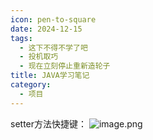 ```yaml
---
icon: pen-to-square
date: 2024-12-15
tags:
  - 这下不得不学了吧
  - 投机取巧
  - 现在立刻停止重新造轮子
title: JAVA学习笔记
category:
  - 项目
---
```

setter方法快捷键：
![image.png](https://cdn.jsdelivr.net/gh/fakeppa/blog-img/IHASDwdwd6.png)
